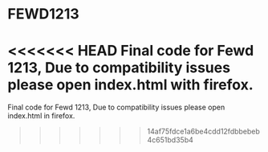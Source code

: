 # FEWD1213
<<<<<<< HEAD
Final code for Fewd 1213,
Due to compatibility issues please open index.html with firefox.
=======
Final code for Fewd 1213, Due to compatibility issues please open index.html in firefox.
>>>>>>> 14af75fdce1a6be4cdd12fdbbebeb4c651bd35b4

